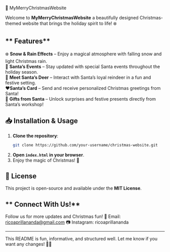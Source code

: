 🎄 MyMerryChristmasWebsite

Welcome to **MyMerryChristmasWebsite**  a beautifully designed Christmas-themed website that brings the holiday spirit to life! ❄️ 

## ** Features**  

❄️ **Snow & Rain Effects** – Enjoy a magical atmosphere with falling snow and light Christmas rain.  
🎅 **Santa’s Events** – Stay updated with special Santa events throughout the holiday season.  
🦌 **Meet Santa’s Deer** – Interact with Santa’s loyal reindeer in a fun and festive setting.  
 ♥️**Santa’s Card** – Send and receive personalized Christmas greetings from Santa!  
🎄 **Gifts from Santa** – Unlock surprises and festive presents directly from Santa’s workshop!  


## **📥 Installation & Usage**  
1. **Clone the repository**:  
   ```sh
   git clone https://github.com/your-username/christmas-website.git
   ```
2. **Open `index.html` in your browser**.  
3. Enjoy the magic of Christmas! 🎄  



## **📜 License**  
This project is open-source and available under the **MIT License**.  



## ** Connect With Us!**  
Follow us for more updates and Christmas fun! 
📧 Email: ricoaprillananda@gmail.com
📷 Instagram: ricoaprillananda

---

This README is fun, informative, and structured well. Let me know if you want any changes! 🎄✨
